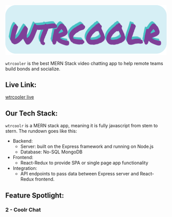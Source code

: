 ![wtcoolr logo](frontend/src/assets/wtrcoolr-logo.png)

`wtrcooler` is the best MERN Stack video chatting app to help remote teams build bonds and socialize.

## Live Link:

[wtrcooler live](https://wtrcoolr.herokuapp.com/#/)

## Our Tech Stack:

`wtrcoolr` is a MERN stack app, meaning it is fully javascript from stem to stern. The rundown goes like this:

 - Backend:
   - Server: built on the Express framework and running on Node.js
   - Database: No-SQL MongoDB
 - Frontend:
   - React-Redux to provide SPA or single page app functionality
 - Integration:
   - API endpoints to pass data between Express server and React-Redux frontend.

## Feature Spotlight:

### 2 - Coolr Chat


